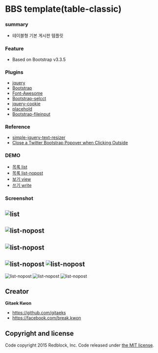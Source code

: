 # BBS template(table-classic)

### summary
* 테이블형 기본 게시판 템플릿

### Feature
* Based on Bootstrap v3.3.5

### Plugins
* [jquery](https://jquery.com/)
* [Bootstrap](http://getbootstrap.com/)
* [Font-Awesome](http://fontawesome.io/)
* [Bootstrap-selcct](http://silviomoreto.github.io/bootstrap-select/)
* [jquery-cookie](https://github.com/carhartl/jquery-cookie)
* [placehold](http://placehold.it/)
* [Bootstrap-fileinput](https://github.com/kartik-v/bootstrap-fileinput)

### Reference 
* [simple-jquery-text-resizer](http://trevordavis.net/blog/simple-jquery-text-resizer/)
* [Close a Twitter Bootstrap Popover when Clicking Outside](http://mattlockyer.com/2013/04/08/close-a-twitter-bootstrap-popover-when-clicking-outside/)

### DEMO
* [목록 list](http://gitaeks.github.io/bs-html-examples/bbs/table-classic/list.html)
* [목록 list-nopost](http://gitaeks.github.io/bs-html-examples/bbs/table-classic/list-nopost.html)
* [보기 view](http://gitaeks.github.io/bs-html-examples/bbs/table-classic/view.html)
* [쓰기 write](http://gitaeks.github.io/bs-html-examples/bbs/table-classic/write.html)

### Screenshot
![list](../../assets/screenshot/bbs-table-classic-list.png)
--
![list-nopost](../../assets/screenshot/bbs-table-classic-list-nopost.png)
--
![list-nopost](../../assets/screenshot/bbs-table-classic-list-mobile.png)
--
![list-nopost](../../assets/screenshot/bbs-table-classic-view-mobile1.png) ![list-nopost](../../assets/screenshot/bbs-table-classic-view-mobile2.png)
--
![list-nopost](../../assets/screenshot/bbs-table-classic-write-mobile1.png)
![list-nopost](../../assets/screenshot/bbs-table-classic-write-mobile2.png)
![list-nopost](../../assets/screenshot/bbs-table-classic-write-mobile3.png)

## Creator
**Gitaek Kwon**

* <https://github.com/gitaeks>
* <https://facebook.com/break.kwon>


## Copyright and license

Code copyright 2015 Redblock, Inc. Code released under [the MIT license](https://github.com/gitaeks/bs-html-examples/blob/gh-pages/LICENSE).
